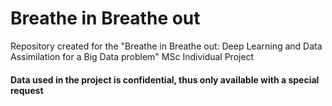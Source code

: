 # Breathe in Breathe out
 Repository created for the "Breathe in Breathe out: Deep Learning and Data Assimilation for a Big Data problem" MSc Individual Project
 
#### Data used in the project is confidential, thus only available with a special request

